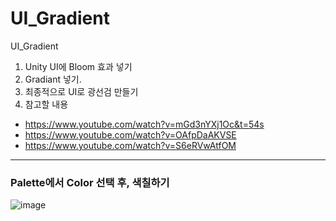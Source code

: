 # UI_Gradient
UI_Gradient
1. Unity UI에 Bloom 효과 넣기
2. Gradiant 넣기.
3. 최종적으로 UI로 광선검 만들기
4. 참고할 내용
- https://www.youtube.com/watch?v=mGd3nYXj1Oc&t=54s
- https://www.youtube.com/watch?v=OAfpDaAKVSE
- https://www.youtube.com/watch?v=S6eRVwAtfOM

-----
### Palette에서 Color 선택 후, 색칠하기
![image](https://github.com/user-attachments/assets/dd6947d0-2151-45aa-a36f-9daef3c62c79)
